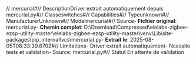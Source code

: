 // mercurial#// DescriptionDriver extrait automatiquement depuis mercurial.py#// Classeswitches#// Capabilities#// Typeunknown#// ManufacturerUnknown#// Modelmercurial#// Source- **Fichier original**: mercurial.py- **Chemin complet**: D:\Download\Compressed\elelabs-zigbee-ezsp-utility-master\elelabs-zigbee-ezsp-utility-master\venv\Lib\site-packages\pip\_internal\vcs\mercurial.py- **Extrait le**: 2025-08-05T08:33:39.870Z#// Limitations- Driver extrait automatiquement- Ncessite tests et validation- Source: mercurial.py#// Statut En attente de validation